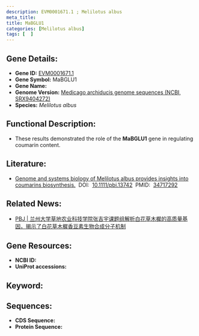 ```yaml
---
description: EVM0001671.1 ; Melilotus albus
meta_title:
title: MaBGLU1
categories: [Melilotus albus]
tags: [  ]
---
```


## Gene Details:
- **Gene ID:**	[EVM0001671.1]()
- **Gene Symbol:** MaBGLU1
- **Gene Name:** 
- **Genome Version:** [Medicago archiducis genome sequences (NCBI, SRX9404272)]()
- **Species:** *Melilotus albus*

## Functional Description:
   - These results demonstrated the role of the **MaBGLU1** gene in regulating coumarin content.

## Literature:
   - [Genome and systems biology of Melilotus albus provides insights into coumarins biosynthesis.]( https://onlinelibrary.wiley.com/doi/10.1111/pbi.13742)&nbsp;&nbsp;DOI:&nbsp;&nbsp;[10.1111/pbi.13742](https://onlinelibrary.wiley.com/doi/10.1111/pbi.13742)&nbsp;&nbsp;PMID:&nbsp;&nbsp;[34717292](https://pubmed.ncbi.nlm.nih.gov/34717292/)

## Related News:
   - [PBJ | 兰州大学草地农业科技学院张吉宇课题组解析白花草木樨的高质量基因，揭示了白花草木樨香豆素生物合成分子机制](https://mp.weixin.qq.com/s?__biz=Mzg3MDEwNDEyMg==&mid=2247520096&idx=1&sn=c442c94085599033b0ada1b7cb1c6c99&chksm=ce902235f9e7ab23afd91ee91727bdcff159e26ffadfb588c4e730cf322b2539954d6cda158b&scene=27#wechat_redirect)

## Gene Resources:
- **NCBI ID:** [](https://www.ncbi.nlm.nih.gov/gene/?term=)
- **UniProt accessions:** [](https://www.uniprot.org/uniprotkb//entry)

## Keyword:


## Sequences:
- **CDS Sequence:**
- **Protein Sequence:**
